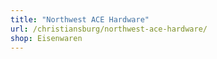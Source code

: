 ```yaml
---
title: "Northwest ACE Hardware"
url: /christiansburg/northwest-ace-hardware/
shop: Eisenwaren
---
```

